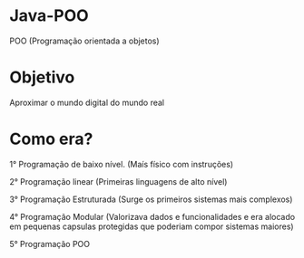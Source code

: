# Java-POO

POO (Programação orientada a objetos)

# Objetivo

Aproximar o mundo digital do mundo real


# Como era?

1° Programação de baixo nível. (Maís físico com instruções)

2° Programação linear (Primeiras linguagens de alto nível)

3° Programação Estruturada (Surge os primeiros sistemas mais complexos)

4° Programação Modular (Valorizava dados e funcionalidades e era alocado em pequenas capsulas protegidas que poderiam compor sistemas maiores)

5° Programação POO 
